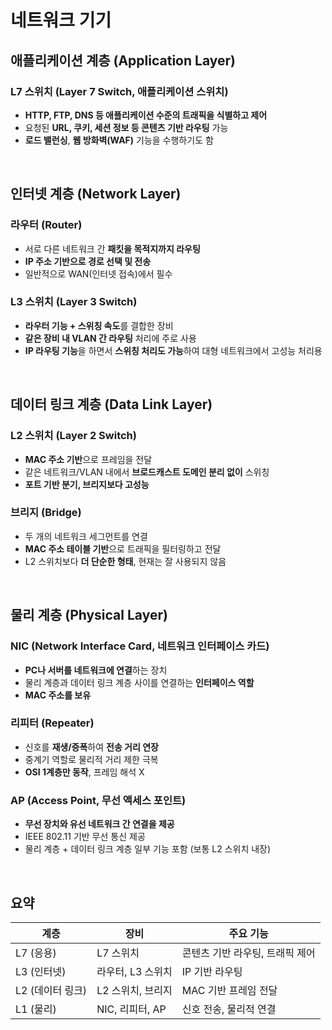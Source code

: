 # 네트워크 기기

## 애플리케이션 계층 (Application Layer)

### L7 스위치 (Layer 7 Switch, 애플리케이션 스위치)

- **HTTP, FTP, DNS 등 애플리케이션 수준의 트래픽을 식별하고 제어**
- 요청된 **URL, 쿠키, 세션 정보 등 콘텐츠 기반 라우팅** 가능
- **로드 밸런싱**, **웹 방화벽(WAF)** 기능을 수행하기도 함

<br/>

## 인터넷 계층 (Network Layer)

### 라우터 (Router)

- 서로 다른 네트워크 간 **패킷을 목적지까지 라우팅**
- **IP 주소 기반으로 경로 선택 및 전송**
- 일반적으로 WAN(인터넷 접속)에서 필수

### L3 스위치 (Layer 3 Switch)

- **라우터 기능 + 스위칭 속도**를 결합한 장비
- **같은 장비 내 VLAN 간 라우팅** 처리에 주로 사용
- **IP 라우팅 기능**을 하면서 **스위칭 처리도 가능**하여 대형 네트워크에서 고성능 처리용

<br/>

## 데이터 링크 계층 (Data Link Layer)

### L2 스위치 (Layer 2 Switch)

- **MAC 주소 기반**으로 프레임을 전달
- 같은 네트워크/VLAN 내에서 **브로드캐스트 도메인 분리 없이** 스위칭
- **포트 기반 분기, 브리지보다 고성능**

### 브리지 (Bridge)

- 두 개의 네트워크 세그먼트를 연결
- **MAC 주소 테이블 기반**으로 트래픽을 필터링하고 전달
- L2 스위치보다 **더 단순한 형태**, 현재는 잘 사용되지 않음

<br/>

## 물리 계층 (Physical Layer)

### NIC (Network Interface Card, 네트워크 인터페이스 카드)

- **PC나 서버를 네트워크에 연결**하는 장치
- 물리 계층과 데이터 링크 계층 사이를 연결하는 **인터페이스 역할**
- **MAC 주소를 보유**

### 리피터 (Repeater)

- 신호를 **재생/증폭**하여 **전송 거리 연장**
- 중계기 역할로 물리적 거리 제한 극복
- **OSI 1계층만 동작**, 프레임 해석 X

### AP (Access Point, 무선 액세스 포인트)

- **무선 장치와 유선 네트워크 간 연결을 제공**
- IEEE 802.11 기반 무선 통신 제공
- 물리 계층 + 데이터 링크 계층 일부 기능 포함 (보통 L2 스위치 내장)

<br/>

## 요약

| 계층             | 장비              | 주요 기능                       |
| ---------------- | ----------------- | ------------------------------- |
| L7 (응용)        | L7 스위치         | 콘텐츠 기반 라우팅, 트래픽 제어 |
| L3 (인터넷)      | 라우터, L3 스위치 | IP 기반 라우팅                  |
| L2 (데이터 링크) | L2 스위치, 브리지 | MAC 기반 프레임 전달            |
| L1 (물리)        | NIC, 리피터, AP   | 신호 전송, 물리적 연결          |
